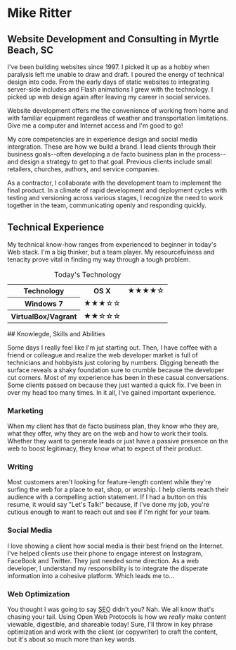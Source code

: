 # Mike Ritter

## Website Development and Consulting in Myrtle Beach, SC

I've been building websites since 1997. I picked it up as a hobby when paralysis left me unable to draw and draft. I poured the energy of technical design into code. From the early days of static websites to integrating server-side includes and Flash animations I grew with the technology. I picked up web design again after leaving my career in social services.

Website development offers me the convenience of working from home and with familiar equipment regardless of weather and transportation limitations. Give me a computer and Internet access and I'm good to go!

My core competencies are in experience design and social media intergration. These are how we build a brand. I lead clients through their business goals--often developing a de facto business plan in the  process--and design a strategy to get to that goal. Previous clients include small retailers, churches, authors, and service companies.

As a contractor, I collaborate with the development team to implement the final product. In a climate of rapid development and deployment cycles with testing and versioning across various stages, I recognize the need to work together in the team, communicating openly and responding quickly.

## Technical Experience

My technical know-how ranges from experienced to beginner in today's Web stack. I'm a big thinker, but a team player. My resourcefulness and tenacity prove vital in finding my way through a tough problem.

<table style="width:100%">
<caption>Today's Technology</caption>
<tr>
<th scope="col">Technology</th><th scope="col>Self evaluation</th>
</tr>
<tr>
<td>### HTML(5)/(S)CSS(3)</td> <td>&#9733;&#9733;&#9733;&#9734;&#9734;</td>
</tr>
<tr>
<td>### PHP</td> <td>&#9733;&#9733;&#9733;&#9734;&#9734;</td>
</tr>
<tr>
<td>### WordPress</td> <td>&#9733;&#9733;&#9733;&#9734;&#9734;</td>
</tr>
<tr>
<td>### Git</td> <td>&#9733;&#9733;&#9733;&#9734;&#9734;</td>
</tr>
<tr>
<td>### YAML/JSON</td> <td>&#9733;&#9733;&#9733;&#9734;&#9734;</td>
</tr>
<tr>
<td colspan=2>### Operating Systems
<table>
<tr>
<th scope="row">OS X</th><td> &#9733;&#9733;&#9733;&#9733;&#9734;</td>
</tr>
<tr>
<th scope="row">Windows 7</th><td> &#9733;&#9733;&#9733;&#9734;&#9734;</td>
</tr>
<tr>
<th scope="row">VirtualBox/Vagrant</th><td> &#9733;&#9733;&#9734;&#9734;&#9734;</td>
</tr>
</table>
</td>
</tr>
</table>
## Knowlegde, Skills and Abilities

Some days I really feel like I'm jut starting out. Then, I have coffee with a friend or colleague and realize the web developer market is full of technicians and hobbyists just coloring by numbers. Digging beneath the surface reveals a shaky foundation sure to crumble because the developer cut corners. Most of my experience has been in these casual conversations. Some clients passed on because they just wanted a quick fix. I've been in over my head too many times. In it all, I've gained important experience.

### Marketing

When my client has that de facto business plan, they know who they are, what they offer, why they are on the web and how to work their tools. Whether they want to generate leads or just have a passive presence on the web to boost legitimacy, they know what to expect of their product.

### Writing

Most customers aren't looking for feature-length content while they're surfing the web for a place to eat, shop, or worship. I help clients reach their audience with a compelling action statement. If I had a button on this resume, it would say "Let's Talk!" because, if I've done my job, you're cutious enough to want to reach out and see if I'm right for your team.

### Social Media

I love showing a client how social media is their best friend on the Internet. I've helped clients use their phone to engage interest on Instagram, FaceBook and Twitter. They just needed some direction. As a web developer, I understand my responsibility is to integrate the disperate information into a cohesive platform. Which leads me to...

### Web Optimization

You thought I was going to say <abbr title="search engine optimization">SEO</abbr> didn't you? Nah. We all know that's chasing your tail. Using Open Web Protocols is how we _really_ make content viewable, digestible, and shareable today! Sure, I'll throw in key phrase optimization and work with the client (or copywriter) to craft the content, but it's about so much more than key words.